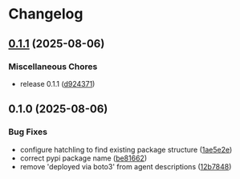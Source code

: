 # Changelog

## [0.1.1](https://github.com/dwmkerr/aws-agentcore-a2a-proxy/compare/v0.1.0...v0.1.1) (2025-08-06)


### Miscellaneous Chores

* release 0.1.1 ([d924371](https://github.com/dwmkerr/aws-agentcore-a2a-proxy/commit/d924371c601dccec8caf8f9928e3cfb22b97e464))

## 0.1.0 (2025-08-06)


### Bug Fixes

* configure hatchling to find existing package structure ([1ae5e2e](https://github.com/dwmkerr/aws-agentcore-a2a-proxy/commit/1ae5e2ea010dd4d4f19b48d1c4983c6b0966c127))
* correct pypi package name ([be81662](https://github.com/dwmkerr/aws-agentcore-a2a-proxy/commit/be8166238ffbfadf9644cce0feb18b447a129585))
* remove 'deployed via boto3' from agent descriptions ([12b7848](https://github.com/dwmkerr/aws-agentcore-a2a-proxy/commit/12b7848724c795f8b922cf4822205e909df0b51b))
